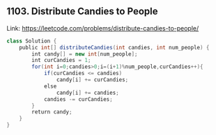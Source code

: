 ## 1103. Distribute Candies to People
Link: https://leetcode.com/problems/distribute-candies-to-people/

```java
class Solution {
    public int[] distributeCandies(int candies, int num_people) {
        int candy[] = new int[num_people];
        int curCandies = 1;
        for(int i=0;candies>0;i=(i+1)%num_people,curCandies++){
            if(curCandies <= candies)
                candy[i] += curCandies;
            else
                candy[i] += candies;
            candies -= curCandies;            
        }
        return candy;
    }
}
```
